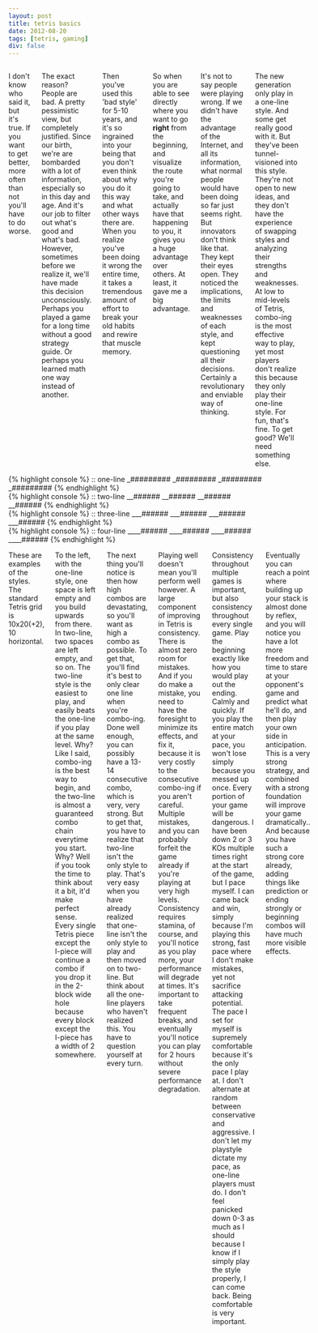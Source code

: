 ```yaml
---
layout: post
title: tetris basics
date: 2012-08-20
tags: [tetris, gaming]
div: false
---
```


<div class="sixteen columns">
<p>
  I don't know who said it, but it's true. If you want to get better, more often than not you'll have to do worse.
</p>

<p>
  The exact reason? People are bad. A pretty pessimistic view, but completely justified. Since our birth, we're are
  bombarded with a lot of information, especially so in this day and age. And it's our job to filter out what's good and
  what's bad. However, sometimes before we realize it, we'll have made this decision unconsciously. Perhaps you played a game for 
  a long time without a good strategy guide. Or perhaps you learned math one way instead of another. 
</p>

<p>
  Then you've used this 'bad style' for 5-10 years, and it's so ingrained into your being that you don't even think about why
  you do it this way and what other ways there are. When you realize you've been doing it wrong the entire time, it takes a 
  tremendous amount of effort to break your old habits and rewire that muscle memory. 
</p>

<p>
  So when you are able to see directly where you want to go <b>right</b> from the beginning, and visualize the route you're going to take, and
  actually have that happening to you, it gives you a huge advantage over others. At least, it gave me a big advantage.
</p>

<p>
  It's not to say people were playing <span class="italics">wrong</span>. If we didn't have the advantage of the Internet, and all its
  information, what normal people would have been doing so far just seems right. But innovators don't think like that. They kept their eyes open. 
  They noticed the implications, the limits and weaknesses of each style, and kept questioning all their decisions. Certainly a revolutionary 
  and enviable way of thinking. 
</p>

<p>
  The new generation only play in a one-line style. And some get really good with it. But they've been tunnel-visioned into this style.
  They're not open to new ideas, and they don't have the experience of swapping styles and analyzing their strengths and weaknesses.
  At low to mid-levels of Tetris, combo-ing is the most effective way to play, yet most players don't realize this because they only play
  their one-line style. For fun, that's fine. To get good? We'll need something else.
</p>
</div>

<div class="eight columns">
{% highlight console %}
:: one-line
_#########
_#########
_#########
_#########
{% endhighlight %}
</div>

<div class="eight columns">
{% highlight console %}
:: two-line
__######
__######
__######
__######
{% endhighlight %}
</div>

<div class="eight columns">
{% highlight console %}
:: three-line
___######
___######
___######
___######
{% endhighlight %}
</div>

<div class="eight columns">
{% highlight console %}
:: four-line
____######
____######
____######
____######
{% endhighlight %}
</div>

<div class="sixteen columns">
<p>
  These are examples of the styles. The standard Tetris grid is 10x20(+2), 10 horizontal. 
</p>

<p>
  To the left, with the one-line style, one space is left empty and you
  build upwards from there. In two-line, two spaces are left empty, and so on. The two-line style is the easiest to play, and easily beats the one-line 
  if you play at the same level. Why? Like I said, combo-ing is the best way to begin, and the two-line is almost a guaranteed combo chain everytime you start.
  Why? Well if you took the time to think about it a bit, it'd make perfect sense. Every single Tetris piece except the I-piece will continue a combo
  if you drop it in the 2-block wide hole because every block except the I-piece has a width of 2 somewhere.
</p>

<p>
  The next thing you'll notice is then how high combos are devastating, so you'll want as high a combo as possible. To get that, you'll find it's best to only clear
  one line when you're combo-ing. Done well enough, you can possibly have a 13-14 consecutive combo, which is very, very strong. But to get that, you have to 
  realize that two-line isn't the only style to play. That's very easy when you have already realized that one-line isn't the only style to play and then 
  moved on to two-line. But think about all the one-line players who haven't realized this. You have to question yourself at every turn.
</p>

<p>
  Playing well doesn't mean you'll perform well however. A large component of improving in Tetris is consistency. There is almost zero room for mistakes.
  And if you do make a mistake, you need to have the foresight to minimize its effects, and fix it, because it is very costly to the consecutive combo-ing if you
  aren't careful. Multiple mistakes, and you can probably forfeit the game already if you're playing at very high levels. Consistency requires stamina, of course, 
  and you'll notice as you play more, your performance will degrade at times. It's important to take frequent breaks, and eventually you'll notice you can play for 2 hours 
  without severe performance degradation. 
</p>

<p>
  Consistency throughout multiple games is important, but also consistency throughout every single game. Play the beginning exactly like how you would play out the
  ending. Calmly and quickly. If you play the entire match at <span class="italics">your</span> pace, you won't lose simply because you messed up once. Every portion of 
  your game will be dangerous. I have been down 2 or 3 KOs multiple times right at the start of the game, but I pace myself. I can came back and win,
  simply because I'm playing this strong, fast pace where I don't make mistakes, yet not sacrifice attacking potential. The pace I set for myself is supremely comfortable
  because it's the only pace I play at. I don't alternate at random between conservative and aggressive. I don't let my playstyle dictate my pace, as one-line players must do.
  I don't feel panicked down 0-3 as much as I should because I know if I simply play the style properly, I can come back. Being comfortable is very important.
</p>

<p>
  Eventually you can reach a point where building up your stack is almost done by reflex, and you will notice you have a lot more freedom and time to stare at your 
  opponent's game and <span class="italics">predict</span> what he'll do, and then play your own side in anticipation. This is a very strong strategy, 
  and combined with a strong foundation will improve your game dramatically.. And because you have such a strong core already, adding things like 
  prediction or ending strongly or beginning combos will have much more visible effects.
</p>
</div>
